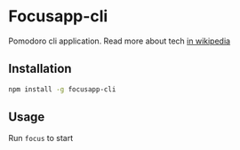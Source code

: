 # Focusapp-cli

Pomodoro cli application.
Read more about tech [in wikipedia](https://en.wikipedia.org/wiki/Pomodoro_Technique#Underlying_principles)

## Installation

```bash
npm install -g focusapp-cli
```

## Usage

Run `focus` to start
